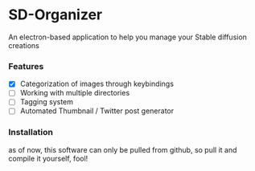 # SD-Organizer

An electron-based application to help you manage your Stable diffusion creations

### Features
- [x] Categorization of images through keybindings
- [ ] Working with multiple directories
- [ ] Tagging system
- [ ] Automated Thumbnail / Twitter post generator

### Installation
as of now, this software can only be pulled from github, so pull it and compile it yourself, fool!
